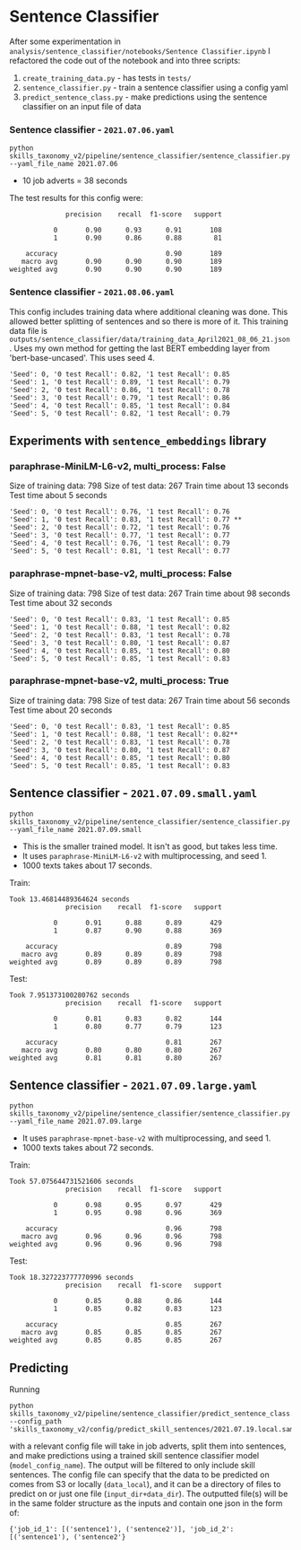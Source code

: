 # Sentence Classifier

After some experimentation in `analysis/sentence_classifier/notebooks/Sentence Classifier.ipynb` I refactored the code out of the notebook and into three scripts:
1. `create_training_data.py` - has tests in `tests/`
2. `sentence_classifier.py` - train a sentence classifier using a config yaml
3. `predict_sentence_class.py` - make predictions using the sentence classifier on an input file of data

### Sentence classifier - `2021.07.06.yaml`

`python skills_taxonomy_v2/pipeline/sentence_classifier/sentence_classifier.py --yaml_file_name 2021.07.06`

- 10 job adverts = 38 seconds

The test results for this config were:

```
              precision    recall  f1-score   support

           0       0.90      0.93      0.91       108
           1       0.90      0.86      0.88        81

    accuracy                           0.90       189
   macro avg       0.90      0.90      0.90       189
weighted avg       0.90      0.90      0.90       189
```

### Sentence classifier - `2021.08.06.yaml`

This config includes training data where additional cleaning was done. This allowed better splitting of sentences and so there is more of it. This training data file is `outputs/sentence_classifier/data/training_data_April2021_08_06_21.json`. Uses my own method for getting the last BERT embedding layer from 'bert-base-uncased'. This uses seed 4.

```
'Seed': 0, '0 test Recall': 0.82, '1 test Recall': 0.85
'Seed': 1, '0 test Recall': 0.89, '1 test Recall': 0.79
'Seed': 2, '0 test Recall': 0.86, '1 test Recall': 0.78
'Seed': 3, '0 test Recall': 0.79, '1 test Recall': 0.86
'Seed': 4, '0 test Recall': 0.85, '1 test Recall': 0.84
'Seed': 5, '0 test Recall': 0.82, '1 test Recall': 0.79
```

## Experiments with `sentence_embeddings` library

### paraphrase-MiniLM-L6-v2, multi_process: False

Size of training data: 798
Size of test data: 267
Train time about 13 seconds
Test time about 5 seconds

```
'Seed': 0, '0 test Recall': 0.76, '1 test Recall': 0.76
'Seed': 1, '0 test Recall': 0.83, '1 test Recall': 0.77 **
'Seed': 2, '0 test Recall': 0.72, '1 test Recall': 0.76
'Seed': 3, '0 test Recall': 0.77, '1 test Recall': 0.77
'Seed': 4, '0 test Recall': 0.76, '1 test Recall': 0.79
'Seed': 5, '0 test Recall': 0.81, '1 test Recall': 0.77
```

### paraphrase-mpnet-base-v2, multi_process: False

Size of training data: 798
Size of test data: 267
Train time about 98 seconds
Test time about 32 seconds

```
'Seed': 0, '0 test Recall': 0.83, '1 test Recall': 0.85
'Seed': 1, '0 test Recall': 0.88, '1 test Recall': 0.82
'Seed': 2, '0 test Recall': 0.83, '1 test Recall': 0.78
'Seed': 3, '0 test Recall': 0.80, '1 test Recall': 0.87
'Seed': 4, '0 test Recall': 0.85, '1 test Recall': 0.80
'Seed': 5, '0 test Recall': 0.85, '1 test Recall': 0.83
```

### paraphrase-mpnet-base-v2, multi_process: True

Size of training data: 798
Size of test data: 267
Train time about 56 seconds
Test time about 20 seconds

```
'Seed': 0, '0 test Recall': 0.83, '1 test Recall': 0.85 
'Seed': 1, '0 test Recall': 0.88, '1 test Recall': 0.82** 
'Seed': 2, '0 test Recall': 0.83, '1 test Recall': 0.78
'Seed': 3, '0 test Recall': 0.80, '1 test Recall': 0.87
'Seed': 4, '0 test Recall': 0.85, '1 test Recall': 0.80
'Seed': 5, '0 test Recall': 0.85, '1 test Recall': 0.83
```
## Sentence classifier - `2021.07.09.small.yaml`

```
python skills_taxonomy_v2/pipeline/sentence_classifier/sentence_classifier.py --yaml_file_name 2021.07.09.small
```

- This is the smaller trained model. It isn't as good, but takes less time.
- It uses `paraphrase-MiniLM-L6-v2` with multiprocessing, and seed 1.
- 1000 texts takes about 17 seconds.

Train:
```
Took 13.46814489364624 seconds
              precision    recall  f1-score   support

           0       0.91      0.88      0.89       429
           1       0.87      0.90      0.88       369

    accuracy                           0.89       798
   macro avg       0.89      0.89      0.89       798
weighted avg       0.89      0.89      0.89       798

```

Test:
```
Took 7.951373100280762 seconds
              precision    recall  f1-score   support

           0       0.81      0.83      0.82       144
           1       0.80      0.77      0.79       123

    accuracy                           0.81       267
   macro avg       0.80      0.80      0.80       267
weighted avg       0.81      0.81      0.80       267

```

## Sentence classifier - `2021.07.09.large.yaml`

```
python skills_taxonomy_v2/pipeline/sentence_classifier/sentence_classifier.py --yaml_file_name 2021.07.09.large
```

- It uses `paraphrase-mpnet-base-v2` with multiprocessing, and seed 1.
- 1000 texts takes about 72 seconds.

Train:
```
Took 57.075644731521606 seconds
              precision    recall  f1-score   support

           0       0.98      0.95      0.97       429
           1       0.95      0.98      0.96       369

    accuracy                           0.96       798
   macro avg       0.96      0.96      0.96       798
weighted avg       0.96      0.96      0.96       798

```

Test:
```
Took 18.327223777770996 seconds
              precision    recall  f1-score   support

           0       0.85      0.88      0.86       144
           1       0.85      0.82      0.83       123

    accuracy                           0.85       267
   macro avg       0.85      0.85      0.85       267
weighted avg       0.85      0.85      0.85       267

```

## Predicting

Running
```
python skills_taxonomy_v2/pipeline/sentence_classifier/predict_sentence_class.py --config_path 'skills_taxonomy_v2/config/predict_skill_sentences/2021.07.19.local.sample.yaml'
```
with a relevant config file will take in job adverts, split them into sentences, and make predictions using a trained skill sentence classifier model (`model_config_name`). The output will be filtered to only include skill sentences. The config file can specify that the data to be predicted on comes from S3 or locally (`data_local`), and it can be a directory of files to predict on or just one file (`input_dir+data_dir`). The outputted file(s) will be in the same folder structure as the inputs and contain one json in the form of:
```
{'job_id_1': [('sentence1'), ('sentence2')], 'job_id_2': [('sentence1'), ('sentence2'}
```
